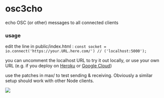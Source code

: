 # osc3cho
echo OSC (or other) messages to all connected clients

### usage

edit the line in public/index.html : 
`const socket = io.connect('https://your.URL.here.com/') // ('localhost:5000');`

you can uncomment the localhost URL to try it out locally, or use your own URL (e.g. if you deploy on [Heroku](https://www.heroku.com/) or [Google Cloud](https://cloud.google.com))

use the patches in max/ to test sending & receiving. Obviously a similar setup should work with other Node clients.


![](https://rvirmoors.github.io/ccia/attachments/node-osc.gif)
